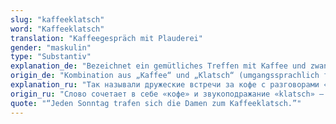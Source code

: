 ```yaml
---
slug: "kaffeeklatsch"
word: "Kaffeeklatsch"
translation: "Kaffeegespräch mit Plauderei"
gender: "maskulin"
type: "Substantiv"
explanation_de: "Bezeichnet ein gemütliches Treffen mit Kaffee und zwanglosen Gesprächen."
origin_de: "Kombination aus „Kaffee“ und „Klatsch“ (umgangssprachlich für Plauderei oder Tratsch)."
explanation_ru: "Так называли дружеские встречи за кофе с разговорами «ни о чём»."
origin_ru: "Слово сочетает в себе «кофе» и звукоподражание «klatsch» — болтовня, сплетни."
quote: "“Jeden Sonntag trafen sich die Damen zum Kaffeeklatsch.”"
---
```

